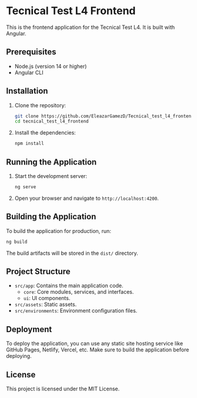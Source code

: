 
# Tecnical Test L4 Frontend

This is the frontend application for the Tecnical Test L4. It is built with Angular.

## Prerequisites

- Node.js (version 14 or higher)
- Angular CLI

## Installation

1. Clone the repository:

   ```bash
   git clone https://github.com/EleazarGamezD/Tecnical_test_l4_frontend.git
   cd tecnical_test_l4_frontend
   ```

2. Install the dependencies:

   ```bash
   npm install
   ```

## Running the Application

1. Start the development server:

   ```bash
   ng serve
   ```

2. Open your browser and navigate to `http://localhost:4200`.

## Building the Application

To build the application for production, run:

```bash
ng build
```

The build artifacts will be stored in the `dist/` directory.

## Project Structure

- `src/app`: Contains the main application code.
  - `core`: Core modules, services, and interfaces.
  - `ui`: UI components.
- `src/assets`: Static assets.
- `src/environments`: Environment configuration files.

## Deployment

To deploy the application, you can use any static site hosting service like GitHub Pages, Netlify, Vercel, etc. Make sure to build the application before deploying.

## License

This project is licensed under the MIT License.
